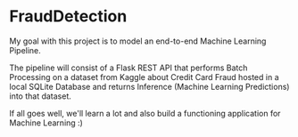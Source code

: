 # FraudDetection

My goal with this project is to model an end-to-end Machine Learning Pipeline.

The pipeline will consist of a Flask REST API
that performs Batch Processing
on a dataset from Kaggle about Credit Card Fraud
hosted in a local SQLite Database
and returns Inference (Machine Learning Predictions)
into that dataset.

If all goes well, we'll learn a lot and also build a functioning application for Machine Learning :)
